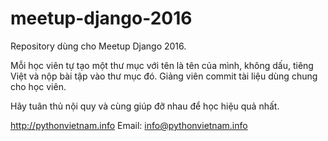 # meetup-django-2016
Repository dùng cho Meetup Django 2016.

Mỗi học viên tự tạo một thư mục với tên là tên của mình, không dấu, tiêng Việt và nộp bài tập vào thư mục đó.
Giảng viên commit tài liệu dùng chung cho học viên.

Hãy tuân thủ nội quy và cùng giúp đỡ nhau để học hiệu quả nhất.

http://pythonvietnam.info
Email: info@pythonvietnam.info

